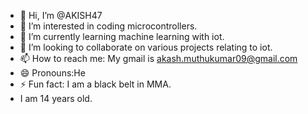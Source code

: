 - 👋 Hi, I’m @AKISH47
- 👀 I’m interested in coding microcontrollers.
- 🌱 I’m currently learning machine learning with iot.
- 💞️ I’m looking to collaborate on various projects relating to iot.
- 📫 How to reach me: My gmail is akash.muthukumar09@gmail.com
- 😄 Pronouns:He
- ⚡ Fun fact: I am a black belt in MMA.
- I am 14 years old.

<!---
AKISH47/AKISH47 is a ✨ special ✨ repository because its `README.md` (this file) appears on your GitHub profile.
You can click the Preview link to take a look at your changes.
--->
